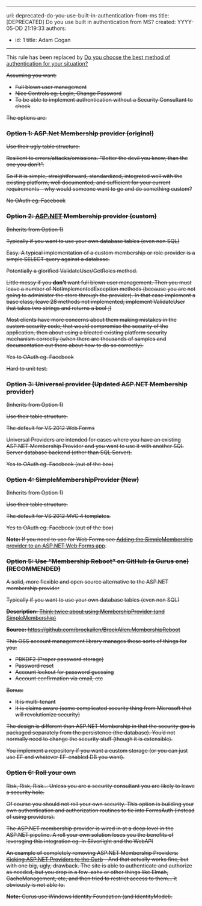 

---
uri: deprecated-do-you-use-built-in-authentication-from-ms
title: [DEPRECATED] Do you use built in authentication from MS?
created: YYYY-05-DD 21:19:33
authors:
  - id: 1
    title: Adam Cogan
---




<span class='intro'> <p class="ssw15-rteElement-GreyBox">​This rule has been replaced by&#160; ​<a href="/_layouts/15/FIXUPREDIRECT.ASPX?WebId=3dfc0e07-e23a-4cbb-aac2-e778b71166a2&amp;TermSetId=07da3ddf-0924-4cd2-a6d4-a4809ae20160&amp;TermId=afa18fb5-a263-4538-a54e-02c8bd78ad67">Do you choose the best method of authentication for your situation?​​​​</a></p> </span>

<p style="text-decoration&#58;line-through;">Assuming you want&#58;</p><ul style="text-decoration&#58;line-through;"><li>Full blown user management</li><li>Nice Controls eg. Login, Change Password</li><li>To be able to implement authentication without a Security Consultant to check</li></ul><p style="text-decoration&#58;line-through;">The options are&#58;</p><h3 style="text-decoration&#58;line-through;">Option 1&#58; ASP.Net Membership provider (original)</h3><p style="text-decoration&#58;line-through;">Use their ugly table structure.</p><p style="text-decoration&#58;line-through;">Resilient to errors/attacks/omissions. &quot;Better the devil you know, than the one you don't&quot;.</p><p style="text-decoration&#58;line-through;">So if it is simple, straightforward, standardized, integrated well with the existing platform, well documented, and sufficient for your current requirements - why would someone want to go and do something custom?</p><p style="text-decoration&#58;line-through;">No OAuth eg. Facebook</p><h3 style="text-decoration&#58;line-through;">Option 2&#58; <a href="http&#58;//www.asp.net/" target="_blank">ASP.NET</a> Membership provider (custom)</h3><p style="text-decoration&#58;line-through;">(Inherits from Option 1)</p><p style="text-decoration&#58;line-through;">Typically if you want to use your own database tables (even non SQL)</p><p style="text-decoration&#58;line-through;">Easy. A typical implementation of a custom membership or role provider is a simple SELECT query against a database.</p><p style="text-decoration&#58;line-through;">Potentially a glorified ValidateUser/GetRoles method.</p><p style="text-decoration&#58;line-through;">Little messy if you <strong>don’t</strong> want full blown user management. Then you must leave a number of NotImplementedException methods (because you are not going to administer the store through the provider). In that case implement a base class, leave 28 methods not implemented, implement ValidateUser that takes two strings and returns a bool ;)</p><p style="text-decoration&#58;line-through;">Most clients have more concerns about them making mistakes in the custom security code, that would compromise the security of the application, then about using a bloated existing platform security mechanism correctly (when there are thousands of samples and documentation out there about how to do so correctly).</p><p style="text-decoration&#58;line-through;">Yes to OAuth eg. Facebook</p><p style="text-decoration&#58;line-through;">Hard to unit test.</p><h3 style="text-decoration&#58;line-through;">Option 3&#58; Universal provider (Updated ASP.NET Membership provider)</h3><p style="text-decoration&#58;line-through;">(Inherits from Option 1)</p><p style="text-decoration&#58;line-through;">Use their table structure.</p><p style="text-decoration&#58;line-through;">The default for VS 2012 Web Forms</p><p style="text-decoration&#58;line-through;">Universal Providers are intended for cases where you have an existing ASP.NET Membership Provider and you want to use it with another SQL Server database backend (other than SQL Server).</p><p style="text-decoration&#58;line-through;">Yes to OAuth eg. Facebook (out of the box)</p><h3 style="text-decoration&#58;line-through;">Option 4&#58; SimpleMembershipProvider (New)</h3><p style="text-decoration&#58;line-through;">(Inherits from Option 1)</p><p style="text-decoration&#58;line-through;">Use their table structure.</p><p style="text-decoration&#58;line-through;">The default for VS 2012 MVC 4 templates.</p><p style="text-decoration&#58;line-through;">Yes to OAuth eg. Facebook (out of the box)</p><p style="text-decoration&#58;line-through;"><strong>Note&#58;</strong> If you need to use for Web Forms see <a href="http&#58;//blogs.msmvps.com/luisabreu/blog/2012/09/24/adding-the-simplemembership-provider-to-an-asp-net-web-forms-app/" target="_blank">Adding the SimpleMembership provider to an ASP.NET Web Forms app</a>.</p><h3 style="text-decoration&#58;line-through;">Option 5&#58; Use “Membership Reboot” on GitHub (a Gurus one) (RECOMMENDED)</h3><p style="text-decoration&#58;line-through;">A solid, more flexible and open source alternative to the ASP.NET membership provider</p><p style="text-decoration&#58;line-through;">Typically if you want to use your own database tables (even non SQL)</p><p style="text-decoration&#58;line-through;"><strong>Description&#58;</strong> <a href="http&#58;//brockallen.com/2012/09/02/think-twice-about-using-membershipprovider-and-simplemembership/" target="_blank">Think twice about using MembershipProvider (and SimpleMembership)</a></p><p style="text-decoration&#58;line-through;"><strong>Source&#58;</strong> <a href="https&#58;//github.com/brockallen/BrockAllen.MembershipReboot" target="_blank">https&#58;//github.com/brockallen/BrockAllen.MembershipReboot</a></p><p style="text-decoration&#58;line-through;">This OSS account management library manages these sorts of things for you&#58;</p><ul style="text-decoration&#58;line-through;"><li>PBKDF2 (Proper password storage)</li><li>Password reset</li><li>Account lockout for password guessing</li><li>Account confirmation via email, etc</li></ul><p style="text-decoration&#58;line-through;">Bonus&#58;</p><ul style="text-decoration&#58;line-through;"><li>It is multi-tenant</li><li>It is claims aware (some complicated security thing from Microsoft that will revolutionize security)</li></ul><p style="text-decoration&#58;line-through;">The design is different than ASP.NET Membership in that the security goo is packaged separately from the persistence (the database). You’d not normally need to change the security stuff (though it is extensible).</p><p style="text-decoration&#58;line-through;">You implement a repository if you want a custom storage (or you can just use EF and whatever EF-enabled DB you want).</p><h3 style="text-decoration&#58;line-through;">Option 6&#58; Roll your own</h3><p style="text-decoration&#58;line-through;">Risk, Risk, Risk... Unless you are a security consultant you are likely to leave a security hole.</p><p style="text-decoration&#58;line-through;">Of course you should not roll your own security. This option is building your own authentication and authorization routines to tie into FormsAuth (instead of using providers).</p><p style="text-decoration&#58;line-through;">The ASP.NET membership provider is wired in at a deep level in the ASP.NET pipeline. A roll your own solution loses you the benefits of leveraging this integration eg. In Silverlight and the WebAPI</p><p style="text-decoration&#58;line-through;">An example of completely removing ASP.NET Membership Providers&#58; <a href="http&#58;//www.devproconnections.com/article/aspnet2/Kicking-ASP-NET-Providers-to-the-Curb-129584" target="_blank">Kicking ASP.NET Providers to the Curb</a> - And that actually works fine, but with one big, ugly, drawback. The site is able to authenticate and authorize as needed, but you drop in a few .ashx or other things like Elmah, CacheManagement, etc, and then tried to restrict access to them... it obviously is not able to.</p><p style="text-decoration&#58;line-through;"><strong>Note&#58;</strong> Gurus use Windows Identity Foundation (and IdentityModel).</p>


